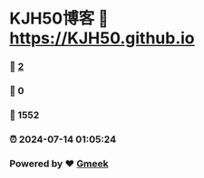 # KJH50博客 :link: https://KJH50.github.io 
### :page_facing_up: [2](https://KJH50.github.io/tag.html) 
### :speech_balloon: 0 
### :hibiscus: 1552 
### :alarm_clock: 2024-07-14 01:05:24 
### Powered by :heart: [Gmeek](https://github.com/Meekdai/Gmeek)
